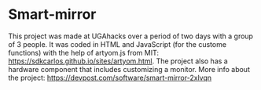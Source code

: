# Smart-mirror

This project was made at UGAhacks over a period of two days with a group of 3 people. It was coded in HTML and JavaScript (for the custome functions) with the help of artyom.js from MIT: https://sdkcarlos.github.io/sites/artyom.html. The project also has a hardware component that includes customizing a monitor. More info about the project: https://devpost.com/software/smart-mirror-2xlvqn 
